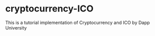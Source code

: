 # cryptocurrency-ICO
This is a tutorial implementation of Cryptocurrency and ICO by Dapp University 
